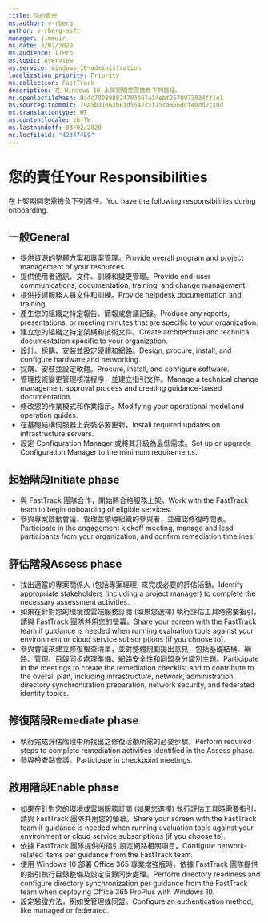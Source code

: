 ```yaml
---
title: 您的責任
ms.author: v-rberg
author: v-rberg-msft
manager: jimmuir
ms.date: 3/03/2020
ms.audience: ITPro
ms.topic: overview
ms.service: windows-10-administration
localization_priority: Priority
ms.collection: FastTrack
description: 在 Windows 10 上架期間您需擔負下列責任。
ms.openlocfilehash: 9a4c780898824783467a14ebf2570972034ff1e1
ms.sourcegitcommit: 79a5b31863be3d554223f75ca866dcf40dd2c2dd
ms.translationtype: HT
ms.contentlocale: zh-TW
ms.lasthandoff: 03/02/2020
ms.locfileid: "42347489"
---
```

# <a name="your-responsibilities"></a><span data-ttu-id="85723-103">您的責任</span><span class="sxs-lookup"><span data-stu-id="85723-103">Your Responsibilities</span></span>

<span data-ttu-id="85723-104">在上架期間您需擔負下列責任。</span><span class="sxs-lookup"><span data-stu-id="85723-104">You have the following responsibilities during onboarding.</span></span>

## <a name="general"></a><span data-ttu-id="85723-105">一般</span><span class="sxs-lookup"><span data-stu-id="85723-105">General</span></span>

- <span data-ttu-id="85723-106">提供資源的整體方案和專案管理。</span><span class="sxs-lookup"><span data-stu-id="85723-106">Provide overall program and project management of your resources.</span></span>
- <span data-ttu-id="85723-107">提供使用者通訊、文件、訓練和變更管理。</span><span class="sxs-lookup"><span data-stu-id="85723-107">Provide end-user communications, documentation, training, and change management.</span></span>
- <span data-ttu-id="85723-108">提供技術服務人員文件和訓練。</span><span class="sxs-lookup"><span data-stu-id="85723-108">Provide helpdesk documentation and training.</span></span>
- <span data-ttu-id="85723-109">產生您的組織之特定報告、簡報或會議記錄。</span><span class="sxs-lookup"><span data-stu-id="85723-109">Produce any reports, presentations, or meeting minutes that are specific to your organization.</span></span>
- <span data-ttu-id="85723-110">建立您的組織之特定架構和技術文件。</span><span class="sxs-lookup"><span data-stu-id="85723-110">Create architectural and technical documentation specific to your organization.</span></span>
- <span data-ttu-id="85723-111">設計、採購、安裝並設定硬體和網路。</span><span class="sxs-lookup"><span data-stu-id="85723-111">Design, procure, install, and configure hardware and networking.</span></span>
- <span data-ttu-id="85723-112">採購、安裝並設定軟體。</span><span class="sxs-lookup"><span data-stu-id="85723-112">Procure, install, and configure software.</span></span>
- <span data-ttu-id="85723-113">管理技術變更管理核准程序，並建立指引文件。</span><span class="sxs-lookup"><span data-stu-id="85723-113">Manage a technical change management approval process and creating guidance-based documentation.</span></span>
- <span data-ttu-id="85723-114">修改您的作業模式和作業指示。</span><span class="sxs-lookup"><span data-stu-id="85723-114">Modifying your operational model and operation guides.</span></span>
- <span data-ttu-id="85723-115">在基礎結構伺服器上安裝必要更新。</span><span class="sxs-lookup"><span data-stu-id="85723-115">Install required updates on infrastructure servers.</span></span>
- <span data-ttu-id="85723-116">設定 Configuration Manager 或將其升級為最低需求。</span><span class="sxs-lookup"><span data-stu-id="85723-116">Set up or upgrade Configuration Manager to the minimum requirements.</span></span>

## <a name="initiate-phase"></a><span data-ttu-id="85723-117">起始階段</span><span class="sxs-lookup"><span data-stu-id="85723-117">Initiate phase</span></span>

- <span data-ttu-id="85723-118">與 FastTrack 團隊合作，開始將合格服務上架。</span><span class="sxs-lookup"><span data-stu-id="85723-118">Work with the FastTrack team to begin onboarding of eligible services.</span></span>
- <span data-ttu-id="85723-119">參與專案啟動會議、管理並領導組織的參與者，並確認修復時間表。</span><span class="sxs-lookup"><span data-stu-id="85723-119">Participate in the engagement kickoff meeting, manage and lead participants from your organization, and confirm remediation timelines.</span></span>

## <a name="assess-phase"></a><span data-ttu-id="85723-120">評估階段</span><span class="sxs-lookup"><span data-stu-id="85723-120">Assess phase</span></span>

- <span data-ttu-id="85723-121">找出適當的專案關係人 (包括專案經理) 來完成必要的評估活動。</span><span class="sxs-lookup"><span data-stu-id="85723-121">Identify appropriate stakeholders (including a project manager) to complete the necessary assessment activities.</span></span>
- <span data-ttu-id="85723-122">如果在針對您的環境或雲端服務訂閱 (如果您選擇) 執行評估工具時需要指引，請與 FastTrack 團隊共用您的螢幕。</span><span class="sxs-lookup"><span data-stu-id="85723-122">Share your screen with the FastTrack team if guidance is needed when running evaluation tools against your environment or cloud service subscriptions (if you choose to).</span></span>
- <span data-ttu-id="85723-123">參與會議來建立修復檢查清單，並對整體規劃提出意見，包括基礎結構、網路、管理、目錄同步處理準備、網路安全性和同盟身分識別主題。</span><span class="sxs-lookup"><span data-stu-id="85723-123">Participate in the meetings to create the remediation checklist and to contribute to the overall plan, including infrastructure, network, administration, directory synchronization preparation, network security, and federated identity topics.</span></span>

## <a name="remediate-phase"></a><span data-ttu-id="85723-124">修復階段</span><span class="sxs-lookup"><span data-stu-id="85723-124">Remediate phase</span></span>

- <span data-ttu-id="85723-125">執行完成評估階段中所找出之修復活動所需的必要步驟。</span><span class="sxs-lookup"><span data-stu-id="85723-125">Perform required steps to complete remediation activities identified in the Assess phase.</span></span>
- <span data-ttu-id="85723-126">參與檢查點會議。</span><span class="sxs-lookup"><span data-stu-id="85723-126">Participate in checkpoint meetings.</span></span>

## <a name="enable-phase"></a><span data-ttu-id="85723-127">啟用階段</span><span class="sxs-lookup"><span data-stu-id="85723-127">Enable phase</span></span>

- <span data-ttu-id="85723-128">如果在針對您的環境或雲端服務訂閱 (如果您選擇) 執行評估工具時需要指引，請與 FastTrack 團隊共用您的螢幕。</span><span class="sxs-lookup"><span data-stu-id="85723-128">Share your screen with the FastTrack team if guidance is needed when running evaluation tools against your environment or cloud service subscriptions (if you choose to).</span></span>
- <span data-ttu-id="85723-129">依據 FastTrack 團隊提供的指引設定網路相關項目。</span><span class="sxs-lookup"><span data-stu-id="85723-129">Configure network-related items per guidance from the FastTrack team.</span></span>
- <span data-ttu-id="85723-130">使用 Windows 10 部署 Office 365 專業增強版時，依據 FastTrack 團隊提供的指引執行目錄整備及設定目錄同步處理。</span><span class="sxs-lookup"><span data-stu-id="85723-130">Perform directory readiness and configure directory synchronization per guidance from the FastTrack team when deploying Office 365 ProPlus with Windows 10.</span></span>
- <span data-ttu-id="85723-131">設定驗證方法，例如受管理或同盟。</span><span class="sxs-lookup"><span data-stu-id="85723-131">Configure an authentication method, like managed or federated.</span></span>







  

  

 